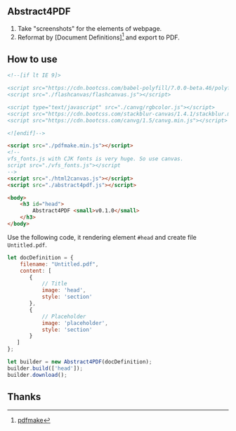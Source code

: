 ## Abstract4PDF

1. Take "screenshots" for the elements of webpage.
2. Reformat by [Document Definitions][^pdfmake] and export to PDF.

## How to use

```html
<!--[if lt IE 9]>

<script src="https://cdn.bootcss.com/babel-polyfill/7.0.0-beta.46/polyfill.min.js"></script>
<script src="./flashcanvas/flashcanvas.js"></script>

<script type="text/javascript" src="./canvg/rgbcolor.js"></script> 
<script src="https://cdn.bootcss.com/stackblur-canvas/1.4.1/stackblur.min.js"></script>
<script src="https://cdn.bootcss.com/canvg/1.5/canvg.min.js"></script>

<![endif]-->

<script src="./pdfmake.min.js"></script>
<!--
vfs_fonts.js with CJK fonts is very huge. So use canvas.
script src="./vfs_fonts.js"></script
-->
<script src="./html2canvas.js"></script>
<script src="./abstract4pdf.js"></script>
```

```html
<body>
    <h3 id="head">
        Abstract4PDF <small>v0.1.0</small>
    </h3>
</body>
```

Use the following code, it rendering element `#head` and create file `Untitled.pdf`.

```js
let docDefinition = {
    filename: "Untitled.pdf",
    content: [
       {
           // Title
           image: 'head',
           style: 'section'
       },
       {
           // Placeholder
           image: 'placeholder',
           style: 'section'
       }
   ]
};

let builder = new Abstract4PDF(docDefinition);
builder.build(['head']);
builder.download();
```

## Thanks

[^pdfmake]: [pdfmake](https://github.com/bpampuch/pdfmake)
[^html2canvas]: [html2canvas](https://github.com/niklasvh/html2canvas)
